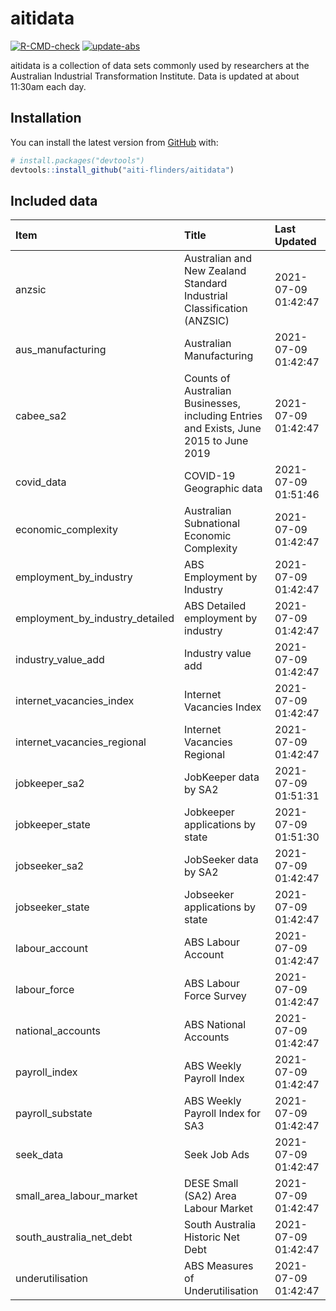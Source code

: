 
<!-- README.md is generated from README.Rmd. Please edit that file -->

# aitidata

<!-- badges: start -->

[![R-CMD-check](https://github.com/aiti-flinders/aitidata/actions/workflows/R-CMD-check.yaml/badge.svg)](https://github.com/aiti-flinders/aitidata/actions/workflows/R-CMD-check.yaml)
[![update-abs](https://github.com/aiti-flinders/aitidata/workflows/update-abs/badge.svg)](https://github.com/aiti-flinders/aitidata/actions)
<!-- badges: end -->

aitidata is a collection of data sets commonly used by researchers at
the Australian Industrial Transformation Institute. Data is updated at
about 11:30am each day.

## Installation

You can install the latest version from [GitHub](https://github.com/)
with:

``` r
# install.packages("devtools")
devtools::install_github("aiti-flinders/aitidata")
```

## Included data

| Item                               | Title                                                                                 | Last Updated        |
| :--------------------------------- | :------------------------------------------------------------------------------------ | :------------------ |
| anzsic                             | Australian and New Zealand Standard Industrial Classification (ANZSIC)                | 2021-07-09 01:42:47 |
| aus\_manufacturing                 | Australian Manufacturing                                                              | 2021-07-09 01:42:47 |
| cabee\_sa2                         | Counts of Australian Businesses, including Entries and Exists, June 2015 to June 2019 | 2021-07-09 01:42:47 |
| covid\_data                        | COVID-19 Geographic data                                                              | 2021-07-09 01:51:46 |
| economic\_complexity               | Australian Subnational Economic Complexity                                            | 2021-07-09 01:42:47 |
| employment\_by\_industry           | ABS Employment by Industry                                                            | 2021-07-09 01:42:47 |
| employment\_by\_industry\_detailed | ABS Detailed employment by industry                                                   | 2021-07-09 01:42:47 |
| industry\_value\_add               | Industry value add                                                                    | 2021-07-09 01:42:47 |
| internet\_vacancies\_index         | Internet Vacancies Index                                                              | 2021-07-09 01:42:47 |
| internet\_vacancies\_regional      | Internet Vacancies Regional                                                           | 2021-07-09 01:42:47 |
| jobkeeper\_sa2                     | JobKeeper data by SA2                                                                 | 2021-07-09 01:51:31 |
| jobkeeper\_state                   | Jobkeeper applications by state                                                       | 2021-07-09 01:51:30 |
| jobseeker\_sa2                     | JobSeeker data by SA2                                                                 | 2021-07-09 01:42:47 |
| jobseeker\_state                   | Jobseeker applications by state                                                       | 2021-07-09 01:42:47 |
| labour\_account                    | ABS Labour Account                                                                    | 2021-07-09 01:42:47 |
| labour\_force                      | ABS Labour Force Survey                                                               | 2021-07-09 01:42:47 |
| national\_accounts                 | ABS National Accounts                                                                 | 2021-07-09 01:42:47 |
| payroll\_index                     | ABS Weekly Payroll Index                                                              | 2021-07-09 01:42:47 |
| payroll\_substate                  | ABS Weekly Payroll Index for SA3                                                      | 2021-07-09 01:42:47 |
| seek\_data                         | Seek Job Ads                                                                          | 2021-07-09 01:42:47 |
| small\_area\_labour\_market        | DESE Small (SA2) Area Labour Market                                                   | 2021-07-09 01:42:47 |
| south\_australia\_net\_debt        | South Australia Historic Net Debt                                                     | 2021-07-09 01:42:47 |
| underutilisation                   | ABS Measures of Underutilisation                                                      | 2021-07-09 01:42:47 |
